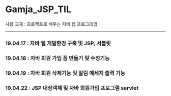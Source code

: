 # Gamja_JSP_TIL

사용 교재 : 프로젝트로 배우는 자바 웹 프로그래밍

---

### 19.04.17 : 자바 웹 개발환경 구축 및 JSP, 서블릿 
### 19.04.18 : 자바 회원 가입 폼 만들기 및 수정기능 
### 19.04.19 : 자바 회원 삭제기능 및 알림 메세지 출력 기능 
### 19.04.22 : JSP 내장객체 및 자바 회원가입 프로그램 servlet
